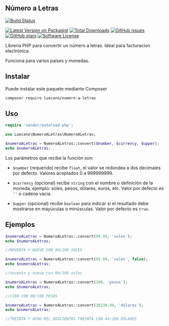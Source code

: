 ## Número a Letras

[![Build Status](https://travis-ci.org/luecano/numero-a-letras.svg?branch=master)](https://travis-ci.org/luecano/numero-a-letras)

[![Latest Version on Packagist](https://img.shields.io/packagist/v/luecano/numero-a-letras.svg?style=flat-square)](https://packagist.org/packages/luecano/numero-a-letras)
[![Total Downloads](https://img.shields.io/packagist/dt/luecano/numero-a-letras.svg?style=flat-square)](https://packagist.org/packages/luecano/numero-a-letras)
[![GitHub issues](https://img.shields.io/github/issues/luecano/numero-a-letras.svg?style=flat-square)](https://github.com/luecano/numero-a-letras/issues)
[![GitHub stars](https://img.shields.io/github/stars/luecano/numero-a-letras.svg?style=flat-square)](https://github.com/luecano/numero-a-letras/stargazers)
[![Software License](https://img.shields.io/badge/license-MIT-brightgreen.svg?style=flat-square)](https://packagist.org/packages/luecano/numero-a-letras)

Librería PHP para convertir un número a letras. Ideal para facturacion electrónica.

Funciona para varios países y monedas.

## Instalar

Puede instalar este paquete mediante Composer

```bash
composer require luecano/numero-a-letras
```

## Uso

```php
require 'vendor/autoload.php';

use Luecano\NumeroALetras\NumeroALetras;

$numeroALetras = NumeroALetras::convert($number, $currency, $upper);
echo $numeroALetras;
```

Los parámetros que recibe la función son:

- `$number` (requerido) recibe `float`, el valor se redondea a dos decimales por defecto. Valores aceptados 0 a 999999999.

- `$currency` (opcional) recibe `string` con el nombre o definición de la moneda, ejemplo: soles, pesos, dólares, euros, etc. Valor por defecto es `''` o cadena vacia.

- `$upper` (opcional) recibe `boolean` para indicar si el resultado debe mostrarse en mayúculas o minúsculas. Valor por defecto es `true`.

## Ejemplos

```php
$numeroALetras = NumeroALetras::convert(99.99, 'soles');
echo $numeroALetras;

//NOVENTA Y NUEVE CON 99/100 SOLES
```

```php
$numeroALetras = NumeroALetras::convert(99.99, 'soles', false);
echo $numeroALetras;

//noventa y nueve con 99/100 soles
```

```php
$numeroALetras = NumeroALetras::convert(100, 'pesos');
echo $numeroALetras;

//CIEN CON 00/100 PESOS
```

```php
$numeroALetras = NumeroALetras::convert(38230.44, 'dólares');
echo $numeroALetras;

//TREINTA Y OCHO MIL DOSCIENTOS TREINTA CON 44/100 DÓLARES
```
